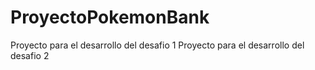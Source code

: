 # ProyectoPokemonBank
Proyecto para el desarrollo del desafio 1
Proyecto para el desarrollo del desafio 2

